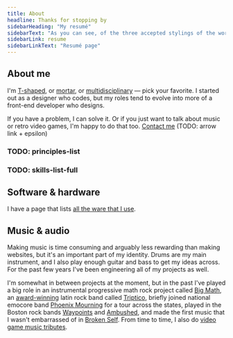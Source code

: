 ```yaml
---
title: About
headline: Thanks for stopping by
sidebarHeading: "My resumé"
sidebarText: "As you can see, of the three accepted stylings of the word resumé, I prefer the version with one accent at the end."
sidebarLink: resume
sidebarLinkText: "Resumé page"
---
```


## About me

I'm [T-shaped](https://www.invisionapp.com/blog/t-shaped-designers/), or [mortar](http://bradfrost.com/blog/post/job-title-its-complicated/), or [multidisciplinary](https://www.toptal.com/designers/visual/multidisciplinary-design) — pick your favorite. I started out as a designer who codes, but my roles tend to evolve into more of a front-end developer who designs.

If you have a problem, I can solve it. Or if you just want to talk about music or retro video games, I'm happy to do that too. [Contact me](contact) (TODO: arrow link + epsilon)

### TODO: principles-list

### TODO: skills-list-full

## Software & hardware

I have a page that lists [all the ware that I use](uses).

## Music & audio

Making music is time consuming and arguably less rewarding than making websites, but it's an important part of my identity. Drums are my main instrument, and I also play enough guitar and bass to get my ideas across. For the past few years I've been engineering all of my projects as well.

I'm somewhat in between projects at the moment, but in the past I've played a big role in an instrumental progressive math rock project called [Big Math](http://bigmath.bandcamp.com), an [award-winning](http://www.tampabay.com/blogs/soundcheck/content/your-2009-ultimate-local-band-triptico) latin rock band called [Triptico](http://triptico.bandcamp.com), briefly joined national emocore band [Phoenix Mourning](http://www.metalblade.com/us/artists/phoenix-mourning/) for a tour across the states, played in the Boston rock bands [Waypoints](http://waypoints.bandcamp.com) and [Ambushed](http://ambushed.bandcamp.com), and made the first music that I wasn't embarrassed of in [Broken Self](http://soundcloud.com/perpetualgrimace/sets/broken-self). From time to time, I also do [video game music tributes](http://soundcloud.com/perpetualgrimace/sets/video-game-covers).
